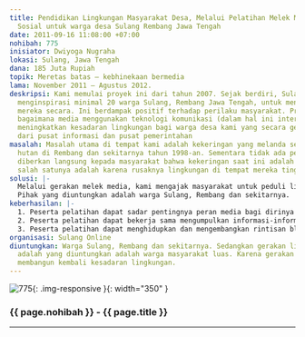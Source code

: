 ```yaml
---
title: Pendidikan Lingkungan Masyarakat Desa, Melalui Pelatihan Melek Media dan Jejaring
  Sosial untuk warga desa Sulang Rembang Jawa Tengah
date: 2011-09-16 11:08:00 +07:00
nohibah: 775
inisiator: Dwiyoga Nugraha
lokasi: Sulang, Jawa Tengah
dana: 185 Juta Rupiah
topik: Meretas batas – kebhinekaan bermedia
lama: November 2011 – Agustus 2012.
deskripsi: Kami memulai proyek ini dari tahun 2007. Sejak berdiri, Sulang Online telah
  menginspirasi minimal 20 warga Sulang, Rembang Jawa Tengah, untuk mengelola blog
  mereka secara. Ini berdampak positif terhadap perilaku masyarakat. Proyek kami adalah
  bagaimana media menggunakan teknologi komunikasi (dalam hal ini internet) untuk
  meningkatkan kesadaran lingkungan bagi warga desa kami yang secara geografis jauh
  dari pusat informasi dan pusat pemerintahan
masalah: Masalah utama di tempat kami adalah kekeringan yang melanda sejak penjarahan
  hutan di Rembang dan sekitarnya tahun 1998-an. Sementara tidak ada pendidikan yang
  diberkan langsung kepada masyarakat bahwa kekeringan saat ini adalah disebabkan
  salah satunya adalah karena rusaknya lingkungan di tempat mereka tinggal.
solusi: |-
  Melalui gerakan melek media, kami mengajak masyarakat untuk peduli lingkungan. Contohnya: melalui Internet, kami berusaha mengajak warga Sulang untuk mulai menanam pohon kembali sebagai upaya merawat lingkungan. Melalui grup “Sedulur Sulang Online” dalam waktu dekat kami akan mencangankan gerakan tanam pohon Sebulan Satu Pohon.
  Pihak yang diuntungkan adalah warga Sulang, Rembang dan sekitarnya.
keberhasilan: |-
  1. Peserta pelatihan dapat sadar pentingnya peran media bagi dirinya dan lingkungannya.
  2. Peserta pelatihan dapat bekerja sama mengumpulkan informasi-informasi yang ada di sekitar untuk dikelola menjadi bahan informasi yang dapat dikonsumsi bagi masyarakat banyak.
  3. Peserta pelatihan dapat menghidupkan dan mengembangkan rintisan blog desa: “Sulang.wordpress.com” sebagai media komunitas yang memberikan manfaat langsung kepada masyarakat.
organisasi: Sulang Online
diuntungkan: Warga Sulang, Rembang dan sekitarnya. Sedangkan gerakan lingkungannya
  adalah yang diuntungkan adalah warga masyarakat luas. Karena gerakan kami bertujuan
  membangun kembali kesadaran lingkungan.
---
```


![775](/static/img/hibahcmb/775.png){: .img-responsive }{: width="350" }

### {{ page.nohibah }} - {{ page.title }}

---
